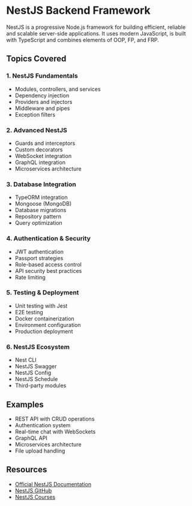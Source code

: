 # NestJS Backend Framework

NestJS is a progressive Node.js framework for building efficient, reliable and scalable server-side applications. It uses modern JavaScript, is built with TypeScript and combines elements of OOP, FP, and FRP.

## Topics Covered

### 1. NestJS Fundamentals
- Modules, controllers, and services
- Dependency injection
- Providers and injectors
- Middleware and pipes
- Exception filters

### 2. Advanced NestJS
- Guards and interceptors
- Custom decorators
- WebSocket integration
- GraphQL integration
- Microservices architecture

### 3. Database Integration
- TypeORM integration
- Mongoose (MongoDB)
- Database migrations
- Repository pattern
- Query optimization

### 4. Authentication & Security
- JWT authentication
- Passport strategies
- Role-based access control
- API security best practices
- Rate limiting

### 5. Testing & Deployment
- Unit testing with Jest
- E2E testing
- Docker containerization
- Environment configuration
- Production deployment

### 6. NestJS Ecosystem
- Nest CLI
- NestJS Swagger
- NestJS Config
- NestJS Schedule
- Third-party modules

## Examples
- REST API with CRUD operations
- Authentication system
- Real-time chat with WebSockets
- GraphQL API
- Microservices architecture
- File upload handling

## Resources
- [Official NestJS Documentation](https://docs.nestjs.com/)
- [NestJS GitHub](https://github.com/nestjs/nest)
- [NestJS Courses](https://courses.nestjs.com/)